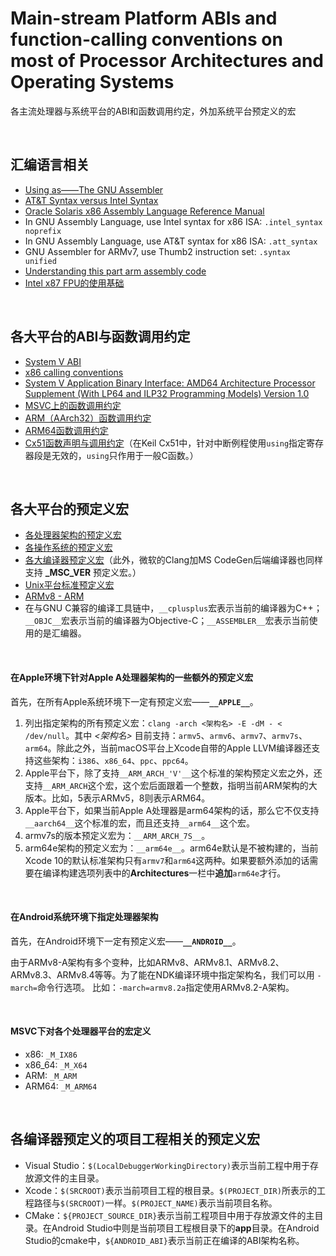 # Main-stream Platform ABIs and function-calling conventions on most of Processor Architectures and Operating Systems
各主流处理器与系统平台的ABI和函数调用约定，外加系统平台预定义的宏

<br />

## 汇编语言相关

- [Using as——The GNU Assembler](http://ftp.gnu.org/old-gnu/Manuals/gas-2.9.1/html_chapter/as_toc.html)
- [AT&T Syntax versus Intel Syntax](http://ftp.gnu.org/old-gnu/Manuals/gas-2.9.1/html_chapter/as_16.html#SEC198)
- [Oracle Solaris x86 Assembly Language Reference Manual](https://docs.oracle.com/cd/E36784_01/html/E36859/enmzx.html#scrolltoc)
- In GNU Assembly Language, use Intel syntax for x86 ISA: `.intel_syntax noprefix`
- In GNU Assembly Language, use AT&T syntax for x86 ISA: `.att_syntax`
- GNU Assembler for ARMv7, use Thumb2 instruction set: `.syntax unified` 
- [Understanding this part arm assembly code](https://stackoverflow.com/questions/22396214/understanding-this-part-arm-assembly-code)
- [Intel x87 FPU的使用基础](https://blog.csdn.net/zenny_chen/article/details/6186820)

<br />

## 各大平台的ABI与函数调用约定

- [System V ABI](https://wiki.osdev.org/System_V_ABI)
- [x86 calling conventions](https://en.wikipedia.org/wiki/X86_calling_conventions)
- [System V Application Binary Interface: AMD64 Architecture Processor Supplement (With LP64 and ILP32 Programming Models) Version 1.0](https://github.com/hjl-tools/x86-psABI/wiki/x86-64-psABI-1.0.pdf)
- [MSVC上的函数调用约定](https://docs.microsoft.com/en-us/search/index?search=calling%20convention)
- [ARM（AArch32）函数调用约定](https://developer.arm.com/docs/ihi0042/latest/procedure-call-standard-for-the-arm-architecture-abi-2018q4-documentation)
- [ARM64函数调用约定](https://developer.arm.com/docs/100986/latest/procedure-call-standard-for-the-arm-64-bit-architecture-aarch64-with-sve-support)
- [Cx51函数声明与调用约定](http://www.keil.com/support/man/docs/c51/c51_le_funcdecls.htm)（在Keil Cx51中，针对中断例程使用`using`指定寄存器段是无效的，`using`只作用于一般C函数。）

<br />

## 各大平台的预定义宏

- [各处理器架构的预定义宏](https://sourceforge.net/p/predef/wiki/Architectures/)
- [各操作系统的预定义宏](https://sourceforge.net/p/predef/wiki/OperatingSystems/)
- [各大编译器预定义宏](https://sourceforge.net/p/predef/wiki/Compilers/)（此外，微软的Clang加MS CodeGen后端编译器也同样支持 **_MSC_VER** 预定义宏。）
- [Unix平台标准预定义宏](https://sourceforge.net/p/predef/wiki/Standards/)
- [ARMv8 - ARM](https://en.wikichip.org/wiki/arm/armv8)
- 在与GNU C兼容的编译工具链中，`__cplusplus`宏表示当前的编译器为C++；`__OBJC__`宏表示当前的编译器为Objective-C；`__ASSEMBLER__`宏表示当前使用的是汇编器。

<br />

#### 在Apple环境下针对Apple A处理器架构的一些额外的预定义宏

首先，在所有Apple系统环境下一定有预定义宏——**`__APPLE__`**。

1. 列出指定架构的所有预定义宏：`clang -arch <架构名> -E -dM - < /dev/null`。其中 *<架构名>* 目前支持：`armv5`、`armv6`、`armv7`、`armv7s`、`arm64`。除此之外，当前macOS平台上Xcode自带的Apple LLVM编译器还支持这些架构：`i386`、`x86_64`、`ppc`、`ppc64`。
1. Apple平台下，除了支持`__ARM_ARCH_'V'__`这个标准的架构预定义宏之外，还支持`__ARM_ARCH`这个宏，这个宏后面跟着一个整数，指明当前ARM架构的大版本。比如，5表示ARMv5，8则表示ARM64。
1. Apple平台下，如果当前Apple A处理器是arm64架构的话，那么它不仅支持`__aarch64__`这个标准的宏，而且还支持`__arm64__`这个宏。
1. armv7s的版本预定义宏为：`__ARM_ARCH_7S__`。
1. arm64e架构的预定义宏为：`__arm64e__`。arm64e默认是不被构建的，当前Xcode 10的默认标准架构只有`armv7`和`arm64`这两种。如果要额外添加的话需要在编译构建选项列表中的**Architectures**一栏中**追加**`arm64e`才行。

<br />

#### 在Android系统环境下指定处理器架构

首先，在Android环境下一定有预定义宏——**`__ANDROID__`**。

由于ARMv8-A架构有多个变种，比如ARMv8、ARMv8.1、ARMv8.2、ARMv8.3、ARMv8.4等等。为了能在NDK编译环境中指定架构名，我们可以用 `-march=`命令行选项。
比如：`-march=armv8.2a`指定使用ARMv8.2-A架构。

<br />

#### MSVC下对各个处理器平台的宏定义

- x86: `_M_IX86`
- x86_64: `_M_X64`
- ARM: `_M_ARM`
- ARM64: `_M_ARM64`

<br />

## 各编译器预定义的项目工程相关的预定义宏

- Visual Studio：`$(LocalDebuggerWorkingDirectory)`表示当前工程中用于存放源文件的主目录。
- Xcode：`$(SRCROOT)`表示当前项目工程的根目录。`$(PROJECT_DIR)`所表示的工程路径与`$(SRCROOT)`一样。`$(PROJECT_NAME)`表示当前项目名称。
- CMake：`${PROJECT_SOURCE_DIR}`表示当前工程项目中用于存放源文件的主目录。在Android Studio中则是当前项目工程根目录下的**app**目录。在Android Studio的cmake中，`${ANDROID_ABI}`表示当前正在编译的ABI架构名称。

